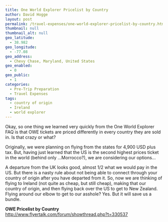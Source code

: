 ```yaml
---
title: One World Explorer Pricelist by Country
author: David Hogge
layout: post
permalink: /travel-expenses/one-world-explorer-pricelist-by-country.html
thumbnail: null
thumbnail_alt: null
geo_latitude:
  - 38.982
geo_longitude:
  - -77.08
geo_address:
  - Chevy Chase, Maryland, United States
geo_enabled:
  - 0
geo_public:
  - 1
categories:
  - Pre-Trip Preparation
  - Travel Expenses
tags:
  - country of origin
  - Ireland
  - world explorer
---
```

Okay, so one thing we learned very quickly from the One World Explorer FAQ is that OWE tickets are priced differently in every country they are sold in. Is that crazy or what?

Originally, we were planning on flying from the states for 4,900 USD plus tax. But, having just learned that the US is the second highest prices ticket in the world (behind only &#8230;Morrocco?), we are considering our options&#8230;

A departure from the UK looks good, almost 1/2 what we would pay in the US. But there is a nasty rule about not being able to connect through your country of origin after you have departed from it. So, now we are thinking of flying to Ireland (not quite as cheap, but still cheap), making that our country of origin, and then flying back over the US to get to New Zealand. Flying around our elbow to get to our asshole? Yes. But it will save us a bundle.

**OWE Pricelist by Country**  
<http://www.flyertalk.com/forum/showthread.php?t=330537>